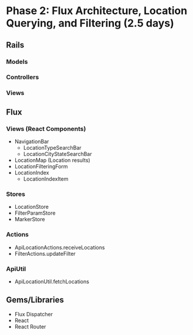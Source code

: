 # Phase 2: Flux Architecture, Location Querying, and Filtering (2.5 days)

## Rails
### Models

### Controllers

### Views

## Flux
### Views (React Components)
* NavigationBar
  - LocationTypeSearchBar
  - LocationCityStateSearchBar
* LocationMap (Location results)
* LocationFilteringForm
* LocationIndex
  - LocationIndexItem

### Stores
* LocationStore
* FilterParamStore
* MarkerStore

### Actions
* ApiLocationActions.receiveLocations
* FilterActions.updateFilter

### ApiUtil
* ApiLocationUtil.fetchLocations

## Gems/Libraries
* Flux Dispatcher
* React
* React Router
